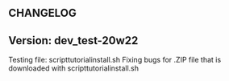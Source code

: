CHANGELOG
---------------

Version: dev_test-20w22
-----
Testing file: scripttutorialinstall.sh
Fixing bugs for .ZIP file that is downloaded with scripttutorialinstall.sh
